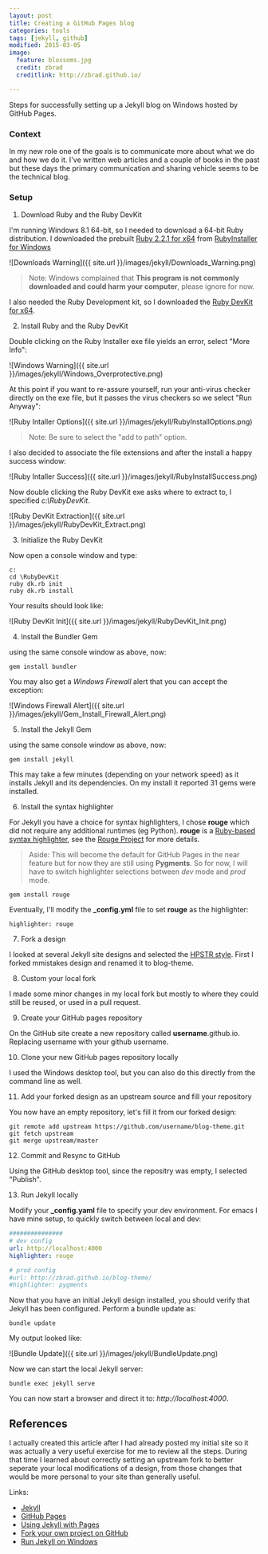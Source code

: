 ```yaml
---
layout: post
title: Creating a GitHub Pages blog
categories: tools
tags: [jekyll, github]
modified: 2015-03-05
image:
  feature: blossoms.jpg
  credit: zbrad
  creditlink: http://zbrad.github.io/

---
```


Steps for successfully setting up a Jekyll blog on Windows hosted by GitHub Pages.

### Context

In my new role one of the goals is to communicate more about what we do and how we do it.  I've written web articles and a couple of books in the past but these days the primary communication and sharing vehicle seems to be the technical blog.

### Setup

1) Download Ruby and the Ruby DevKit

I'm running Windows 8.1 64-bit, so I needed to download a 64-bit Ruby distribution. I downloaded the prebuilt [Ruby 2.2.1 for x64](http://dl.bintray.com/oneclick/rubyinstaller/rubyinstaller-2.2.1-x64.exe?direct) from [RubyInstaller for Windows](http://rubyinstaller.org/downloads/)

![Downloads Warning]({{ site.url }}/images/jekyll/Downloads_Warning.png)

> Note: Windows complained that **This program is not commonly downloaded and could harm your computer**, please ignore for now.

I also needed the Ruby Development kit, so I downloaded the 
[Ruby DevKit for x64](http://dl.bintray.com/oneclick/rubyinstaller/DevKit-mingw64-64-4.7.2-20130224-1432-sfx.exe?direct).

2) Install Ruby and the Ruby DevKit

Double clicking on the Ruby Installer exe file yields an error, select "More Info":

![Windows Warning]({{ site.url }}/images/jekyll/Windows_Overprotective.png)

At this point if you want to re-assure yourself, run your anti-virus checker directly on the exe file, but it passes the virus checkers so we select "Run Anyway":

![Ruby Intaller Options]({{ site.url }}/images/jekyll/RubyInstallOptions.png)

> Note: Be sure to select the "add to path" option. 

I also decided to associate the file extensions and after the install a happy success window:

![Ruby Intaller Success]({{ site.url }}/images/jekyll/RubyInstallSuccess.png)

Now double clicking the Ruby DevKit exe asks where to extract to, I specified *c:\RubyDevKit*.

![Ruby DevKit Extraction]({{ site.url }}/images/jekyll/RubyDevKit_Extract.png)

3) Initialize the Ruby DevKit

Now open a console window and type:

    c:
    cd \RubyDevKit
    ruby dk.rb init
    ruby dk.rb install

Your results should look like:

![Ruby DevKit Init]({{ site.url }}/images/jekyll/RubyDevKit_Init.png)


4) Install the Bundler Gem

using the same console window as above, now:

    gem install bundler

You may also get a *Windows Firewall* alert that you can accept the exception:

![Windows Firewall Alert]({{ site.url }}/images/jekyll/Gem_Install_Firewall_Alert.png)

5) Install the Jekyll Gem

using the same console window as above, now:

    gem install jekyll

This may take a few minutes (depending on your network speed) as it installs Jekyll and its dependencies. On my install it reported 31 gems were installed.

6) Install the syntax highlighter

For Jekyll you have a choice for syntax highlighters, I chose **rouge** which did not
require any additional runtimes (eg Python).  **rouge** is a [Ruby-based syntax highlighter](http://rouge.jayferd.us/demo), see the [Rouge Project](https://github.com/jneen/rouge) for more details.

> Aside: This will become the default for GitHub Pages in the near feature but for now they are still using **Pygments**.  So for now, I will have to switch highlighter selections between *dev* mode and *prod* mode.

    gem install rouge

Eventually, I'll modify the **_config.yml** file to set **rouge** as the highlighter:

    highlighter: rouge

7) Fork a design

I looked at several Jekyll site designs and selected the [HPSTR style](http://mmistakes.github.io/hpstr-jekyll-theme/).  First I forked mmistakes design and renamed it to blog-theme.

8) Custom your local fork

I made some minor changes in my local fork but mostly to where they could still be reused, or used in a pull request.

9) Create your GitHub pages repository

On the GitHub site create a new repository called **username**.github.io.  Replacing username with your github username.

10) Clone your new GitHub pages repository locally

I used the Windows desktop tool, but you can also do this directly from the command line as well.

11) Add your forked design as an upstream source and fill your repository

You now have an empty repository, let's fill it from our forked design:

    git remote add upstream https://github.com/username/blog-theme.git
    git fetch upstream
    git merge upstream/master

12) Commit and Resync to GitHub

Using the GitHub desktop tool, since the repositry was empty, I selected "Publish".

13) Run Jekyll locally

Modify your **_config.yaml** file to specify your dev environment.  For emacs I have mine setup, to quickly switch between local and dev:

```yaml
###############
# dev config
url: http://localhost:4000
highlighter: rouge

# prod config
#url: http://zbrad.github.io/blog-theme/
#highlighter: pygments
```

Now that you have an initial Jekyll design installed, you should verify that Jekyll has been configured.
Perform a bundle update as:

    bundle update

My output looked like:

![Bundle Update]({{ site.url }}/images/jekyll/BundleUpdate.png)

Now we can start the local Jekyll server:

    bundle exec jekyll serve

You can now start a browser and direct it to: *http://localhost:4000*.


## References

I actually created this article after I had already posted my initial site so it was actually a very useful exercise for me to review all the steps.   During that time I learned about correctly setting an upstream fork to better seperate your local modifications of a design, from those changes that would be more personal to your site than generally useful.

Links:

- [Jekyll](http://jekyllrb.com/)
- [GitHub Pages](http://pages.github.com)
- [Using Jekyll with Pages](http://help.github.com/articles/using-jekyll-with-pages/)
- [Fork your own project on GitHub](http://bitdrift.com/post/4534738938/fork-your-own-project-on-github)
- [Run Jekyll on Windows](http://jekyll-windows.juthilo.com/)



